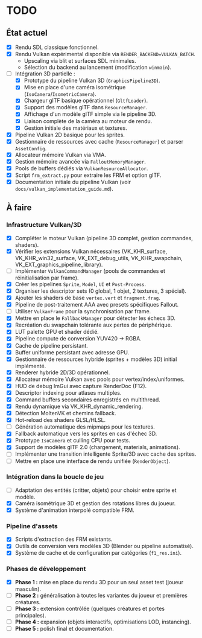 # TODO

## État actuel

- [x] Rendu SDL classique fonctionnel.
- [x] Rendu Vulkan expérimental disponible via `RENDER_BACKEND=VULKAN_BATCH`.
  - Upscaling via blit et surfaces SDL minimales.
  - Sélection du backend au lancement (modification `winmain`).
- [ ] Intégration 3D partielle :
  - [x] Prototype du pipeline Vulkan 3D (`GraphicsPipeline3D`).
  - [x] Mise en place d'une caméra isométrique (`IsoCamera`/`IsometricCamera`).
  - [x] Chargeur glTF basique opérationnel (`GltfLoader`).
  - [x] Support des modèles glTF dans `ResourceManager`.
  - [x] Affichage d'un modèle glTF simple via le pipeline 3D.
  - [x] Liaison complète de la caméra au moteur de rendu.
  - [x] Gestion initiale des matériaux et textures.
- [x] Pipeline Vulkan 2D basique pour les sprites.
- [x] Gestionnaire de ressources avec cache (`ResourceManager`) et parser `AssetConfig`.
- [x] Allocateur mémoire Vulkan via VMA.
- [x] Gestion mémoire avancée via `FalloutMemoryManager`.
- [x] Pools de buffers dédiés via `VulkanResourceAllocator`.
- [x] Script `frm_extract.py` pour extraire les FRM et option glTF.
- [x] Documentation initiale du pipeline Vulkan (voir `docs/vulkan_implementation_guide.md`).

## À faire

### Infrastructure Vulkan/3D
 - [x] Compléter le moteur Vulkan (pipeline 3D complet, gestion commandes, shaders).
 - [x] Vérifier les extensions Vulkan nécessaires (VK_KHR_surface, VK_KHR_win32_surface, VK_EXT_debug_utils, VK_KHR_swapchain, VK_EXT_graphics_pipeline_library).
- [ ] Implémenter `VulkanCommandManager` (pools de commandes et réinitialisation par frame).
 - [x] Créer les pipelines `Sprite`, `Model`, `UI` et `Post-Process`.
 - [x] Organiser les descriptor sets (0 global, 1 objet, 2 textures, 3 spécial).
- [x] Ajouter les shaders de base `vertex.vert` et `fragment.frag`.
- [x] Pipeline de post-traitement AAA avec presets spécifiques Fallout.
- [ ] Utiliser `VulkanFrame` pour la synchronisation par frame.
 - [x] Mettre en place le `FallbackManager` pour détecter les échecs 3D.
- [x] Recréation du swapchain tolérante aux pertes de périphérique.
- [x] LUT palette GPU et shader dédié.
- [x] Pipeline compute de conversion YUV420 → RGBA.
- [x] Cache de pipeline persistant.
- [x] Buffer uniforme persistant avec adresse GPU.
- [x] Gestionnaire de ressources hybride (sprites + modèles 3D) initial implémenté.
- [x] Renderer hybride 2D/3D opérationnel.
- [x] Allocateur mémoire Vulkan avec pools pour vertex/index/uniformes.
- [x] HUD de debug ImGui avec capture RenderDoc (F12).
- [x] Descriptor indexing pour atlases multiples.
- [x] Command buffers secondaires enregistrés en multithread.
- [x] Rendu dynamique via VK_KHR_dynamic_rendering.
- [x] Détection MoltenVK et chemins fallback.
- [x] Hot-reload des shaders GLSL/HLSL.
- [ ] Génération automatique des mipmaps pour les textures.
- [x] Fallback automatique vers les sprites en cas d'échec 3D.
- [x] Prototype `IsoCamera` et culling CPU pour tests.
 - [x] Support de modèles glTF 2.0 (chargement, materials, animations).
- [ ] Implémenter une transition intelligente Sprite/3D avec cache des sprites.
- [ ] Mettre en place une interface de rendu unifiée (`RenderObject`).

### Intégration dans la boucle de jeu
- [ ] Adaptation des entités (critter, objets) pour choisir entre sprite et modèle.
- [x] Caméra isométrique 3D et gestion des rotations libres du joueur.
 - [x] Système d'animation interpolé compatible FRM.

### Pipeline d'assets
- [x] Scripts d'extraction des FRM existants.
- [x] Outils de conversion vers modèles 3D (Blender ou pipeline automatisé).
- [x] Système de cache et de configuration par catégories (`f1_res.ini`).

### Phases de développement
- [x] **Phase 1 :** mise en place du rendu 3D pour un seul asset test (joueur masculin).
- [ ] **Phase 2 :** généralisation à toutes les variantes du joueur et premières créatures.
- [ ] **Phase 3 :** extension contrôlée (quelques créatures et portes principales).
- [ ] **Phase 4 :** expansion (objets interactifs, optimisations LOD, instancing).
- [ ] **Phase 5 :** polish final et documentation.
